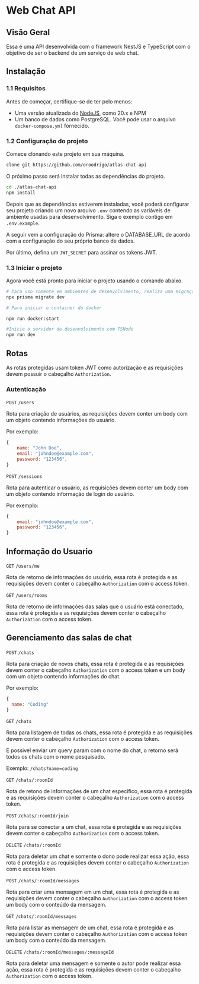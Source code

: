 # Web Chat API

##  Visão Geral

Essa é uma API desenvolvida com o framework NestJS e TypeScript com o objetivo de ser o backend de um serviço de web chat.

## Instalação 

### 1.1 Requisitos

Antes de começar, certifique-se de ter pelo menos:

- Uma versão atualizada do [NodeJS](https://nodejs.org/), como 20.x e NPM
- Um banco de dados como PostgreSQL. Você pode usar o arquivo `docker-compose.yml` fornecido.

### 1.2 Configuração do projeto

Comece clonando este projeto em sua máquina.

``` sh
clone git https://github.com/oroodrigo/atlas-chat-api
```

O próximo passo será instalar todas as dependências do projeto.

```sh
cd ./atlas-chat-api
npm install
```

Depois que as dependências estiverem instaladas, você poderá configurar seu projeto criando um novo arquivo `.env` contendo as variáveis ​​de ambiente usadas para desenvolvimento. Siga o exemplo contigo em `.env.example`.

A seguir vem a configuração do Prisma: altere o DATABASE_URL de acordo com a configuração do seu próprio banco de dados.

Por último, defina um `JWT_SECRET` para assinar os tokens JWT.

### 1.3 Iniciar o projeto

Agora você está pronto para iniciar o projeto usando o comando abaixo.

```sh
# Para uso somente em ambientes de desenvolvimento, realiza uma migração Prisma
npx prisma migrate dev

# Para iniciar o container do docker

npm run docker:start

#Inicie o servidor de desenvolvimento com TSNode
npm run dev
```

## Rotas 

As rotas protegidas usam token JWT como autorização e as requisições devem possuir o cabeçalho `Authorization`.

### Autenticação

`POST` `/users`

Rota para criação de usuários, as requisições devem conter um body com um objeto contendo informações do usuário.

Por exemplo: 
```javascript
{
    name: "John Doe",
    email: "johndoe@example.com",
    password: "123456",
}
```

`POST` `/sessions`

Rota para autenticar o usuário, as requisições devem conter um body com um objeto contendo informação de login do usuário.

Por exemplo: 
```javascript
{
    email: "johndoe@example.com",
    password: "123456",
}
```

## Informação do Usuario

`GET` `/users/me`

Rota de retorno de informações do usuário, essa rota é protegida e as requisições devem conter o cabeçalho `Authorization` com o access token.

`GET` `/users/rooms`

Rota de retorno de informações das salas que o usuário está conectado, essa rota é protegida e as requisições devem conter o cabeçalho `Authorization` com o access token.

## Gerenciamento das salas de chat

`POST` `/chats`

Rota para criação de novos chats, essa rota é protegida e as requisições devem conter o cabeçalho `Authorization` com o access token e um body com um objeto contendo informações do chat.

Por exemplo: 
```javascript
{
  name: "Coding"      
}
```

`GET` `/chats`

Rota para listagem de todas os chats, essa rota é protegida e as requisições devem conter o cabeçalho `Authorization` com o access token.

É possivel enviar um query param com o nome do chat, o retorno será todos os chats com o nome pesquisado.

Exemplo: `/chats?name=coding`

`GET` `/chats/:roomId`

Rota de retono de informações de um chat específico, essa rota é protegida e as requisições devem conter o cabeçalho `Authorization` com o access token.

`POST` `/chats/:roomId/join`

Rota para se conectar a um chat, essa rota é protegida e as requisições devem conter o cabeçalho `Authorization` com o access token.

`DELETE` `/chats/:roomId`

Rota para deletar um chat e somente o dono pode realizar essa ação, essa rota é protegida e as requisições devem conter o cabeçalho `Authorization` com o access token.

`POST` `/chats/:roomId/messages`

Rota para criar uma mensagem em um chat, essa rota é protegida e as requisições devem conter o cabeçalho `Authorization` com o access token um body com o conteúdo da mensagem.

`GET` `/chats/:roomId/messages`

Rota para listar as mensagem de um chat, essa rota é protegida e as requisições devem conter o cabeçalho `Authorization` com o access token um body com o conteúdo da mensagem.

`DELETE` `/chats/:roomId/messages/:messageId`

Rota para deletar uma mensagem e somente o autor pode realizar essa ação, essa rota é protegida e as requisições devem conter o cabeçalho `Authorization` com o access token.

